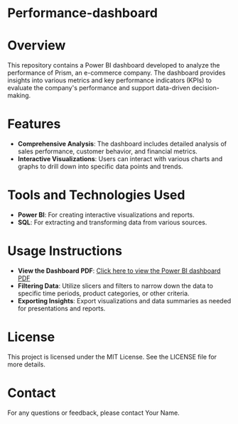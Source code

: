 # Performance-dashboard

# Overview
This repository contains a Power BI dashboard developed to analyze the performance of Prism, an e-commerce company. The dashboard provides insights into various metrics and key performance indicators (KPIs) to evaluate the company's performance and support data-driven decision-making.

# Features
- **Comprehensive Analysis**: The dashboard includes detailed analysis of sales performance, customer behavior, and financial metrics.
- **Interactive Visualizations**: Users can interact with various charts and graphs to drill down into specific data points and trends.

# Tools and Technologies Used
- **Power BI**: For creating interactive visualizations and reports.
- **SQL**: For extracting and transforming data from various sources.

# Usage Instructions

- **View the Dashboard PDF**: [Click here to view the Power BI dashboard PDF](Prism%20Performance%20Dashboard.pdf)
- **Filtering Data**: Utilize slicers and filters to narrow down the data to specific time periods, product categories, or other criteria.
- **Exporting Insights**: Export visualizations and data summaries as needed for presentations and reports.



# License
This project is licensed under the MIT License. See the LICENSE file for more details.

# Contact
For any questions or feedback, please contact Your Name.

